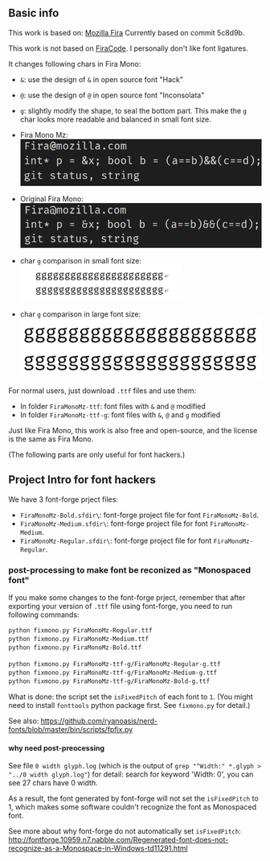 

## Basic info
This work is based on: [Mozilla Fira](http://mozilla.github.io/Fira/)
Currently based on commit 5c8d9b.

This work is not based on [FiraCode](https://github.com/tonsky/FiraCode). 
I personally don't like font ligatures.

It changes following chars in Fira Mono:
+ `&`: use the design of `&` in open source font "Hack"
+ `@`: use the design of `@` in open source font "Inconsolata" 
+ `g`: slightly modify the shape, to seal the bottom part.
  This make the `g` char looks more readable and balanced in small 
  font size.

+ Fira Mono Mz: 
![Image Fira Mono Mz](./FiraMonoMz.PNG)
+ Original Fira Mono:
![Image Fira Mono](./FiraMono.PNG)
+ char `g` comparison in small font size: <br/>
![char g comparison](./comparison-g.png)
+ char `g` comparison in large font size: <br/>
![char g comparison](./comparison-g-big.png)

For normal users, just download `.ttf` files and use them:
+ In folder `FiraMonoMz-ttf`:   font files with `&` and `@` modified
+ In folder `FiraMonoMz-ttf-g`: font files with `&`, `@` and `g` modified

Just like Fira Mono, this work is also free and open-source, 
and the license is the same as Fira Mono.

(The following parts are only useful for font hackers.)


## Project Intro for font hackers
We have 3 font-forge prject files:
+ `FiraMonoMz-Bold.sfdir\`: font-forge project file for font `FiraMonoMz-Bold`.
+ `FiraMonoMz-Medium.sfdir\`: font-forge project file for font `FiraMonoMz-Medium`.
+ `FiraMonoMz-Regular.sfdir\`: font-forge project file for font `FiraMonoMz-Regular`.

### post-processing to make font be reconized as "Monospaced font"
If you make some changes to the font-forge prject, 
remember that after exporting your version of `.ttf` file using font-forge, 
you need to run following commands:
```sh
python fixmono.py FiraMonoMz-Regular.ttf
python fixmono.py FiraMonoMz-Medium.ttf
python fixmono.py FiraMonoMz-Bold.ttf

python fixmono.py FiraMonoMz-ttf-g/FiraMonoMz-Regular-g.ttf
python fixmono.py FiraMonoMz-ttf-g/FiraMonoMz-Medium-g.ttf
python fixmono.py FiraMonoMz-ttf-g/FiraMonoMz-Bold-g.ttf
```
What is done: the script set the `isFixedPitch` of each font to `1`.
(You might need to install `fonttools` python package first. See `fixmono.py` for detail.)

See also: https://github.com/ryanoasis/nerd-fonts/blob/master/bin/scripts/fpfix.py

#### why need post-preocessing
See file `0 width glyph.log` (which is the output of 
`grep "^Width:" *.glyph > "../0 width glyph.log"`) for detail:
search for keyword 'Width: 0', you can see 27 chars have 0 width.

As a result, the font generated by font-forge will not set the `isFixedPitch` to 1, 
which makes some software couldn't recognize the font as Monospaced font.

See more about why font-forge do not automatically set `isFixedPitch`: http://fontforge.10959.n7.nabble.com/Regenerated-font-does-not-recognize-as-a-Monospace-in-Windows-td11291.html







